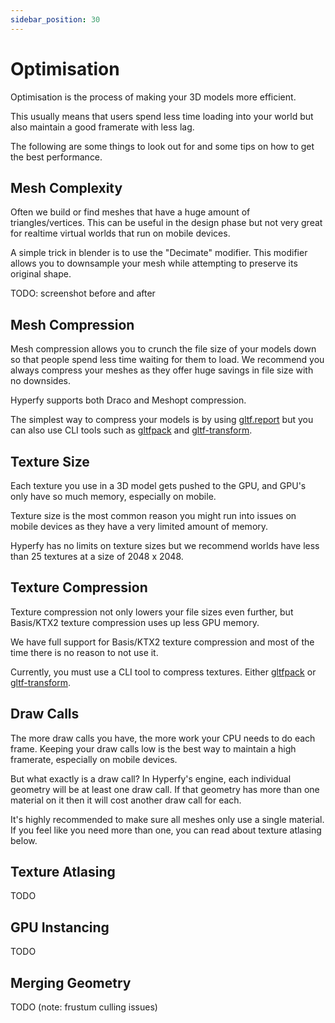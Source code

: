 ```yaml
---
sidebar_position: 30
---
```


# Optimisation

Optimisation is the process of making your 3D models more efficient.

This usually means that users spend less time loading into your world but also maintain a good framerate with less lag.

The following are some things to look out for and some tips on how to get the best performance.

## Mesh Complexity

Often we build or find meshes that have a huge amount of triangles/vertices. This can be useful in the design phase but not very great for realtime virtual worlds that run on mobile devices.

A simple trick in blender is to use the "Decimate" modifier. This modifier allows you to downsample your mesh while attempting to preserve its original shape.

TODO: screenshot before and after

## Mesh Compression

Mesh compression allows you to crunch the file size of your models down so that people spend less time waiting for them to load. We recommend you always compress your meshes as they offer huge savings in file size with no downsides.

Hyperfy supports both Draco and Meshopt compression.

The simplest way to compress your models is by using [gltf.report](https://gltf.report) but you can also use CLI tools such as [gltfpack](https://www.npmjs.com/package/gltfpack) and [gltf-transform](https://gltf-transform.dev/).

## Texture Size

Each texture you use in a 3D model gets pushed to the GPU, and GPU's only have so much memory, especially on mobile.

Texture size is the most common reason you might run into issues on mobile devices as they have a very limited amount of memory.

Hyperfy has no limits on texture sizes but we recommend worlds have less than 25 textures at a size of 2048 x 2048.

## Texture Compression

Texture compression not only lowers your file sizes even further, but Basis/KTX2 texture compression uses up less GPU memory.

We have full support for Basis/KTX2 texture compression and most of the time there is no reason to not use it.

Currently, you must use a CLI tool to compress textures. Either [gltfpack](https://www.npmjs.com/package/gltfpack) or [gltf-transform](https://gltf-transform.dev/).

## Draw Calls

The more draw calls you have, the more work your CPU needs to do each frame. Keeping your draw calls low is the best way to maintain a high framerate, especially on mobile devices.

But what exactly is a draw call? In Hyperfy's engine, each individual geometry will be at least one draw call. If that geometry has more than one material on it then it will cost another draw call for each.

It's highly recommended to make sure all meshes only use a single material. If you feel like you need more than one, you can read about texture atlasing below.

## Texture Atlasing

TODO

## GPU Instancing

TODO

## Merging Geometry

TODO (note: frustum culling issues)

